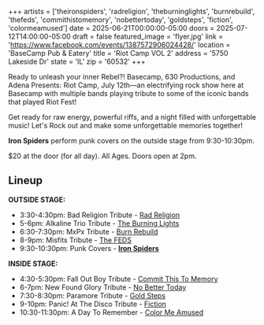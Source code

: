 +++
artists = ['theironspiders', 'radreligion', 'theburninglights', 'burnrebuild', 'thefeds', 'commithistomemory', 'nobettertoday', 'goldsteps', 'fiction', 'colormeamused']
date = 2025-06-21T00:00:00-05:00
doors = 2025-07-12T14:00:00-05:00
draft = false
featured_image = 'flyer.jpg'
link = 'https://www.facebook.com/events/1387572906024428/'
location = 'BaseCamp Pub & Eatery'
title = 'Riot Camp VOL 2'
address = '5750 Lakeside Dr'
state = 'IL'
zip = '60532'
+++

Ready to unleash your inner Rebel?! Basecamp, 630 Productions, and Adena Presents: Riot Camp, July 12th—an electrifying rock show here at Basecamp with multiple bands playing tribute to some of the iconic bands that played Riot Fest!

Get ready for raw energy, powerful riffs, and a night filled with unforgettable music! Let's Rock out and make some unforgettable memories together!

**Iron Spiders** perform punk covers on the outside stage from 9:30-10:30pm.

$20 at the door (for all day). All Ages. Doors open at 2pm.

## Lineup

**OUTSIDE STAGE:**
* 3:30-4:30pm: Bad Religion Tribute - [Rad Religion](/artists/radreligion/)
* 5-6pm: Alkaline Trio Tribute - [The Burning Lights](/artists/theburninglights/)
* 6:30-7:30pm: MxPx Tribute - [Burn Rebuild](/artists/burnrebuild/)
* 8-9pm: Misfits Tribute - [The FEDS](/artists/thefeds/)
* 9:30-10:30pm: Punk Covers - [**Iron Spiders**](/artists/theironspiders/)

**INSIDE STAGE:**
* 4:30-5:30pm: Fall Out Boy Tribute - [Commit This To Memory](/artists/commithistomemory/)
* 6-7pm: New Found Glory Tribute - [No Better Today](/artists/nobettertoday/)
* 7:30-8:30pm: Paramore Tribute - [Gold Steps](/artists/goldsteps/)
* 9-10pm: Panic! At The Disco Tribute - [Fiction](/artists/fiction/)
* 10:30-11:30pm: A Day To Remember - [Color Me Amused](/artists/colormeamused/)
